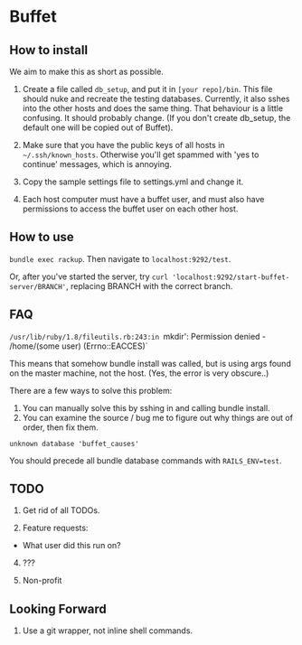 Buffet
========

How to install
-------

We aim to make this as short as possible.

1. Create a file called `db_setup`, and put it in `[your repo]/bin`. This file should nuke and recreate the testing databases. Currently, it also sshes into the other hosts and does the same thing. That behaviour is a little confusing. It should probably change. (If you don't create db_setup, the default one will be copied out of Buffet).

2. Make sure that you have the public keys of all hosts in `~/.ssh/known_hosts`. Otherwise you'll get spammed with 'yes to continue' messages, which is annoying.

3. Copy the sample settings file to settings.yml and change it.

4. Each host computer must have a buffet user, and must also have permissions to access the buffet user on each other host.


How to use
-------

`bundle exec rackup`. Then navigate to `localhost:9292/test`.

Or, after you've started the server, try `curl 'localhost:9292/start-buffet-server/BRANCH'`, replacing BRANCH with the correct branch.

FAQ
--------

`/usr/lib/ruby/1.8/fileutils.rb:243:in `mkdir': Permission denied - /home/(some user) (Errno::EACCES)`

This means that somehow bundle install was called, but is using args found on the master machine, not the host. (Yes, the error is very obscure..)

There are a few ways to solve this problem:
1. You can manually solve this by sshing in and calling bundle install.
2. You can examine the source / bug me to figure out why things are out of order, then fix them.

`unknown database 'buffet_causes'`

You should precede all bundle database commands with `RAILS_ENV=test`.

TODO
--------

1. Get rid of all TODOs.

2. Feature requests:
* What user did this run on?

4. ???

5. Non-profit

Looking Forward
--------

1. Use a git wrapper, not inline shell commands.
